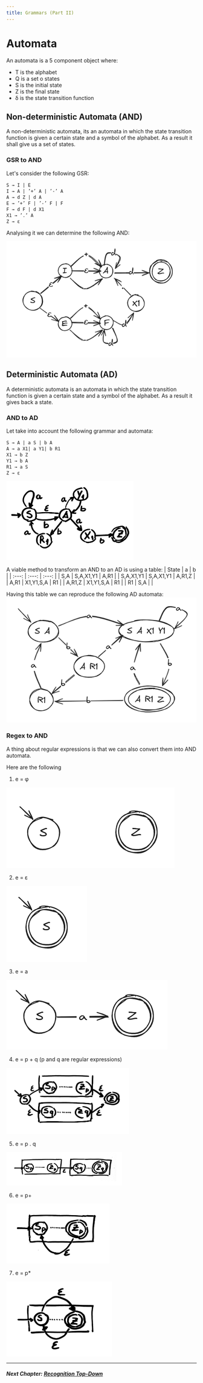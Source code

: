 ```yaml
---
title: Grammars (Part II)
---
```


# Automata

An automata is a 5 component object where: 

- T is the alphabet
- Q is a set o states
- S is the initial state
- Z is the final state
- δ is the state transition function

## Non-deterministic Automata (AND)

A non-deterministic automata, its an automata in which the state transition function is given a certain state and a symbol of the alphabet. As a result it shall give us a set of states.

### GSR to AND

Let's consider the following GSR:
```
S → I | E
I → A | ’+’ A | ’-’ A
A → d Z | d A
E → ’+’ F | ’-’ F | F
F → d F | d X1
X1 → ’.’ A
Z → ε
```

Analysing it we can determine the following AND:

![AND](and.png)

## Deterministic Automata (AD)

A deterministic automata is an automata in which the state transition function is given a certain state and a symbol of the alphabet. As a result it gives back a state.

### AND to AD

Let take into account the following grammar and automata:
```
S → A | a S | b A
A → a X1| a Y1| b R1
X1 → b Z
Y1 → b A
R1 → a S
Z → ε
```

![Automata](automata-ad.png)

A viable method to transform an AND to an AD is using a table:
| State | a | b | 
| :---: | :---: | :---: |
| S,A | S,A,X1,Y1 | A,R1 |
| S,A,X1,Y1 | S,A,X1,Y1 | A,R1,Z |
| A,R1 | X1,Y1,S,A | R1 |
| A,R1,Z | X1,Y1,S,A | R1 |
| R1 | S,A | |

Having this table we can reproduce the following AD automata:
![Automata AD](ad-automata.png)

### Regex to AND

A thing about regular expressions is that we can also convert them into AND automata.

Here are the following

1. e = φ

![phi-auto](phi-automata.png)

2. e = ε

![empty-auto](empty-automata.png)

3. e = a

![a-auto](a-automata.png)

4. e = p + q (p and q are regular expressions)

![plus-auto](plus-auto.png)

5. e = p . q

![pro-auto](pro-auto.png)

6. e = p+

![alot-auto](alot-auto.png)

7. e = p*

![many-auto](many-auto.png)

<hr></hr>

##### Next Chapter: [Recognition Top-Down](recognitio-top.md)
